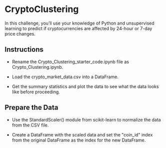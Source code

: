 # CryptoClustering

In this challenge, you’ll use your knowledge of Python and unsupervised learning to predict if cryptocurrencies are affected by 24-hour or 7-day price changes.

## Instructions

- Rename the Crypto_Clustering_starter_code.ipynb file as Crypto_Clustering.ipynb.

- Load the crypto_market_data.csv into a DataFrame.

- Get the summary statistics and plot the data to see what the data looks like before proceeding.

## Prepare the Data

- Use the StandardScaler() module from scikit-learn to normalize the data from the CSV file.

- Create a DataFrame with the scaled data and set the "coin_id" index from the original DataFrame as the index for the new DataFrame.

